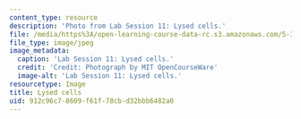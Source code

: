 ```yaml
---
content_type: resource
description: 'Photo from Lab Session 11: Lysed cells.'
file: /media/https%3A/open-learning-course-data-rc.s3.amazonaws.com/5-36-biochemistry-laboratory-spring-2009/912c96c78609f61f78cbd32bbb6482a0_Lab11_4.jpg
file_type: image/jpeg
image_metadata:
  caption: 'Lab Session 11: Lysed cells.'
  credit: 'Credit: Photograph by MIT OpenCourseWare'
  image-alt: 'Lab Session 11: Lysed cells.'
resourcetype: Image
title: Lysed cells
uid: 912c96c7-8609-f61f-78cb-d32bbb6482a0
---
```

